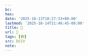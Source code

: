```yaml
---
bc:
hex:
date: '2025-10-13T10:27:33+08:00'
lastmod: '2025-10-14T21:46:45-08:00'
title: 􅏰
url: 􅏰
tags: [骻]
src: DCCV
note:
---
```

